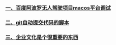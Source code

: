 ### [一、百度阿波罗无人驾驶项目macos平台调试](./apollo.md)

### [二、git自动提交代码的脚本](./gitbash.md)

### [三、企业文化是个很重要的东西](./wenhua.md)

